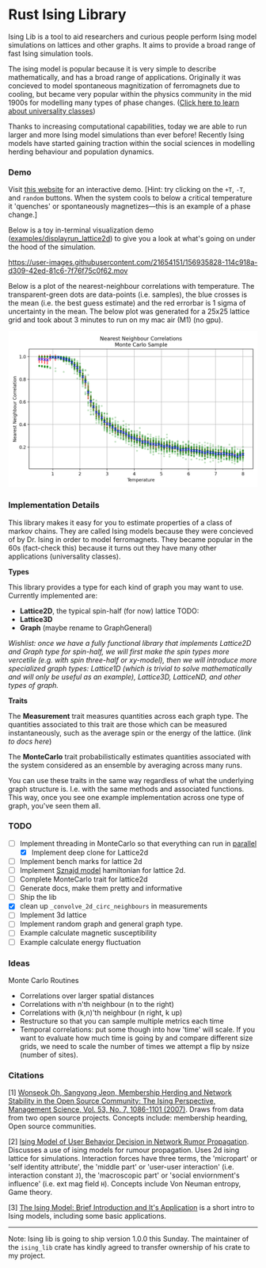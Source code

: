 # Rust Ising Library

Ising Lib is a tool to aid researchers and curious people perform Ising model simulations on lattices and other graphs. It aims to provide a broad range of fast Ising simulation tools.

The ising model is popular because it is very simple to describe mathematically, and has a broad range of applications. Originally it was concieved to model spontaneous magnitization of ferromagnets due to cooling, but became very popular within the physics community in the mid 1900s for modelling many types of phase changes. ([Click here to learn about universality classes](https://www.wikiwand.com/en/Phase_transition#/Critical_exponents_and_universality_classes))

Thanks to increasing computational capabilities, today we are able to run larger and more Ising model simulations than ever before! Recently Ising models have started gaining traction within the social sciences in modelling herding behaviour and population dynamics. 


### Demo 

Visit [this website](https://ising-2d-lattice.netlify.app/) for an interactive demo. [Hint: try clicking on the `+T`, `-T`, and `random` buttons. When the system cools to below a critical temperature it 'quenches' or spontaneously magnetizes—this is an example of a phase change.]

Below is a toy in-terminal visualization demo ([examples/displayrun_lattice2d](https://github.com/dcxSt/ising-lib/tree/main/examples/displayrun_lattice2d)) to give you a look at what's going on under the hood of the simulation.

https://user-images.githubusercontent.com/21654151/156935828-114c918a-d309-42ed-81c6-7f76f75c0f62.mov

Below is a plot of the nearest-neighbour correlations with temperature. The transparent-green dots are data-points (i.e. samples), the blue crosses is the mean (i.e. the best guess estimate) and the red errorbar is 1 sigma of uncertainty in the mean. The below plot was generated for a 25x25 lattice grid and took about 3 minutes to run on my mac air (M1) (no gpu).

![Plot of Nearest Neighbor correlation against Temperature](https://github.com/dcxSt/ising-lib/blob/main/examples/correlation_with_nn/data/plot_76temps_nn_corr.png?raw=true)



### Implementation Details

This library makes it easy for you to estimate properties of a class of markov chains. They are called Ising models because they were concieved of by Dr. Ising in order to model ferromagnets. They became popular in the 60s (fact-check this) because it turns out they have many other applications (universality classes). 

**Types**

This library provides a type for each kind of graph you may want to use. Currently implemented are:
- **Lattice2D**, the typical spin-half (for now) lattice
TODO:
- **Lattice3D**
- **Graph** (maybe rename to GraphGeneral)

*Wishlist: once we have a fully functional library that implements Lattice2D and Graph type for spin-half, we will first make the spin types more vercetile (e.g. with spin three-half or xy-model), then we will introduce more specialized graph types: Lattice1D (which is trivial to solve mathematically and will only be useful as an example), Lattice3D, LatticeND, and other types of graph.*

**Traits**

The **Measurement** trait measures quantities across each graph type. The quantities associated to this trait are those which can be measured instantaneously, such as the average spin or the energy of the lattice. (*link to docs here*)

The **MonteCarlo** trait probabilistically estimates quantities associated with the system considered as an ensemble by averaging across many runs. 

You can use these traits in the same way regardless of what the underlying graph structure is. I.e. with the same methods and associated functions. This way, once you see one example implementation across one type of graph, you've seen them all. 

### TODO
- [ ] Implement threading in MonteCarlo so that everything can run in [parallel](https://www.programming-idioms.org/cheatsheet/Rust)
  - [x] Implement deep clone for Lattice2d 
- [ ] Implement bench marks for lattice 2d
- [ ] Implement [Sznajd model](https://www.wikiwand.com/en/Sznajd_model) hamiltonian for lattice 2d.
- [ ] Complete MonteCarlo trait for lattice2d
- [ ] Generate docs, make them pretty and informative
- [ ] Ship the lib
- [x] clean up `_convolve_2d_circ_neighbours` in measurements
- [ ] Implement 3d lattice
- [ ] Implement random graph and general graph type.
- [ ] Example calculate magnetic susceptibility
- [ ] Example calculate energy fluctuation

### Ideas
Monte Carlo Routines
- Correlations over larger spatial distances
- Correlations with n'th neighbour (n to the right)
- Correlations with (k,n)'th neighbour (n right, k up)
- Restructure so that you can sample multiple metrics each time
- Temporal correlations: put some though into how 'time' will scale. If you want to evaluate how much time is going by and compare different size grids, we need to scale the number of times we attempt a flip by nsize (number of sites).

### Citations

[1] [Wonseok Oh,  Sangyong Jeon, Membership Herding and Network Stability in the Open Source Community: The Ising Perspective, Management Science, Vol. 53, No. 7, 1086-1101 (2007)](https://www.jstor.org/stable/20122271). Draws from data from two open source projects. Concepts include: membership hearding, Open source communities. 

[2] [Ising Model of User Behavior Decision in Network Rumor Propagation](https://www.hindawi.com/journals/ddns/2018/5207475/). Discusses a use of ising models for rumour propagation. Uses 2d ising lattice for simulations. Interaction forces have three terms, the 'micropart' or 'self identity attribute', the 'middle part' or 'user-user interaction' (i.e. interaction constant `J`), the 'macroscopic part' or 'social enviornment's influence' (i.e. ext mag field `H`). Concepts include Von Neuman entropy, Game theory. 

[3] [The Ising Model: Brief Introduction and It's Application](https://www.intechopen.com/chapters/71210) is a short intro to Ising models, including some basic applications. 


---

Note: Ising lib is going to ship version 1.0.0 this Sunday. The maintainer of the `ising_lib` crate has kindly agreed to transfer ownership of his crate to my project. 

